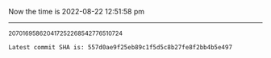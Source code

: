 Now the time is 2022-08-22 12:51:58 pm

---

<small>207016958620417252268542776510724</small>

```txt
Latest commit SHA is: 557d0ae9f25eb89c1f5d5c8b27fe8f2bb4b5e497
```
